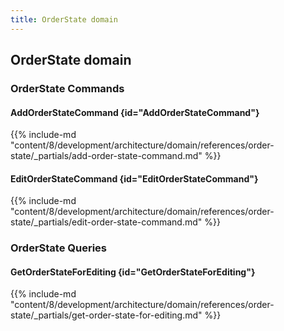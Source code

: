```yaml
---
title: OrderState domain
---
```


## OrderState domain

### OrderState Commands

#### AddOrderStateCommand {id="AddOrderStateCommand"}

{{%  include-md "content/8/development/architecture/domain/references/order-state/_partials/add-order-state-command.md" %}}
#### EditOrderStateCommand {id="EditOrderStateCommand"}

{{%  include-md "content/8/development/architecture/domain/references/order-state/_partials/edit-order-state-command.md" %}}

### OrderState Queries

#### GetOrderStateForEditing {id="GetOrderStateForEditing"}

{{%  include-md "content/8/development/architecture/domain/references/order-state/_partials/get-order-state-for-editing.md" %}}
